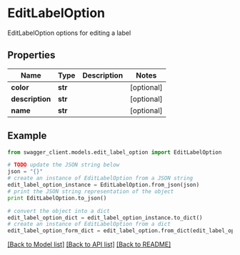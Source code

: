 # EditLabelOption

EditLabelOption options for editing a label

## Properties
Name | Type | Description | Notes
------------ | ------------- | ------------- | -------------
**color** | **str** |  | [optional] 
**description** | **str** |  | [optional] 
**name** | **str** |  | [optional] 

## Example

```python
from swagger_client.models.edit_label_option import EditLabelOption

# TODO update the JSON string below
json = "{}"
# create an instance of EditLabelOption from a JSON string
edit_label_option_instance = EditLabelOption.from_json(json)
# print the JSON string representation of the object
print EditLabelOption.to_json()

# convert the object into a dict
edit_label_option_dict = edit_label_option_instance.to_dict()
# create an instance of EditLabelOption from a dict
edit_label_option_form_dict = edit_label_option.from_dict(edit_label_option_dict)
```
[[Back to Model list]](../README.md#documentation-for-models) [[Back to API list]](../README.md#documentation-for-api-endpoints) [[Back to README]](../README.md)


